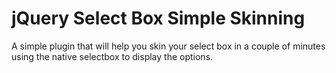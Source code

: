 jQuery Select Box Simple Skinning
=============

A simple plugin that will help you skin your select box in a couple of minutes using the native selectbox to display the options.